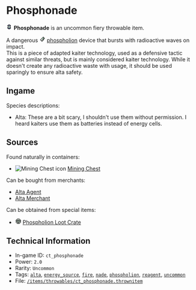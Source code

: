 # Phosphonade

<img src="https://raw.githubusercontent.com/Ceterai/Enternia/main/items/throwables/ct_phosphonade.png" alt="Phosphonade icon" loading="lazy" height="16px" width="auto" /> **Phosphonade** is an uncommon fiery throwable item.

A dangerous <img src="https://raw.githubusercontent.com/Ceterai/Enternia/main/items/generic/crafting/ct_phospholion.png" alt="Phospholion icon" loading="lazy" height="16px" width="auto" /> [phospholion](https://ceterai.github.io/MyEnternia/Wiki/Phospholion) device that bursts with radioactive waves on impact.  
This is a piece of adapted kaiter technology, used as a defensive tactic against similar threats, but is mainly considered kaiter technology. While it doesn't create any radioactive waste with usage, it should be used sparingly to ensure alta safety.

## Ingame

Species descriptions:

- Alta: These are a bit scary, I shouldn't use them without permission. I heard kaiters use them as batteries instead of energy cells.

## Sources

Found naturally in containers:

- <img src="https://starbounder.org/mediawiki/images/4/4f/Mining_Chest.png" alt="Mining Chest icon" loading="lazy" height="12px" width="18px" /> [Mining Chest](https://starbounder.org/Mining_Chest)

Can be bought from merchants:

- [Alta Agent](https://ceterai.github.io/MyEnternia/Wiki/AltaAgent)
- [Alta Merchant](https://ceterai.github.io/MyEnternia/Wiki/AltaMerchant)

Can be obtained from special items:

- <img src="https://raw.githubusercontent.com/Ceterai/Enternia/main/items/active/alta/loot/biome/ct_phospholion_loot.png" alt="Phospholion Loot Crate icon" loading="lazy" height="16px" width="auto" /> [Phospholion Loot Crate](https://ceterai.github.io/MyEnternia/Wiki/PhospholionLootCrate)

## Technical Information

- In-game ID: `ct_phosphonade`
- Power: `2.0`
- Rarity: `Uncommon`
- Tags: [`alta`](https://ceterai.github.io/MyEnternia/Wiki/Tags/Alta), [`energy_source`](https://ceterai.github.io/MyEnternia/Wiki/Tags/EnergySource), [`fire`](https://ceterai.github.io/MyEnternia/Wiki/Tags/Fire), [`nade`](https://ceterai.github.io/MyEnternia/Wiki/Tags/Nade), [`phospholion`](https://ceterai.github.io/MyEnternia/Wiki/Tags/Phospholion), [`reagent`](https://ceterai.github.io/MyEnternia/Wiki/Tags/Reagent), [`uncommon`](https://ceterai.github.io/MyEnternia/Wiki/Tags/Uncommon)
- File: [`/items/throwables/ct_phosphonade.thrownitem`](https://github.com/Ceterai/Enternia/blob/main/items/throwables/ct_phosphonade.thrownitem)
